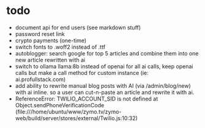 # todo

-   document api for end users (see markdown stuff)
-   password reset link
-   crypto payments (one-time)
-   switch fonts to .woff2 instead of .ttf
-   autoblogger: search google for top 5 articles and combine them into one new article rewritten with ai
-   switch to ollama llama:8b instead of openai for all ai calls, keep openai calls but make a call method for custom instance (ie: ai.profullstack.com)
-   add ability to rewrite manual blog posts with AI (via /admin/blog/new) with ai inline. so a user can cut-n-paste an article and rewrite it with ai.
-   ReferenceError: TWILIO_ACCOUNT_SID is not defined at Object.sendPhoneVerificationCode (file:///home/ubuntu/www/zymo.tv/zymo-web/build/server/stores/external/Twilio.js:10:32)
